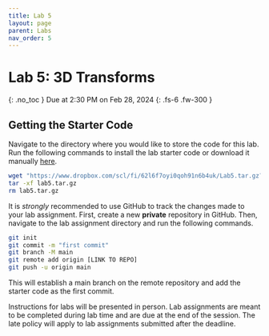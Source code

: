 ```yaml
---
title: Lab 5
layout: page
parent: Labs
nav_order: 5
---
```


# Lab 5: 3D Transforms
{: .no_toc }
Due at 2:30 PM on Feb 28, 2024
{: .fs-6 .fw-300 }

## Getting the Starter Code
Navigate to the directory where you would like to store the code for this lab. Run the following commands to install the lab starter code or download it manually [here](https://www.dropbox.com/scl/fi/62l6f7oyi0qoh91n6b4uk/Lab5.tar.gz?rlkey=8d93xacbah1busijv1zx29quo&st=i5n6chjn&dl=0).
```bash
wget "https://www.dropbox.com/scl/fi/62l6f7oyi0qoh91n6b4uk/Lab5.tar.gz?rlkey=8d93xacbah1busijv1zx29quo&st=i5n6chjn&dl=0" -O lab5.tar.gz
tar -xf lab5.tar.gz
rm lab5.tar.gz
```

It is *strongly* recommended to use GitHub to track the changes made to your lab assignment. First, create a new **private** repository in GitHub. Then, navigate to the lab assignment directory and run the following commands.
```bash
git init
git commit -m "first commit"
git branch -M main
git remote add origin [LINK TO REPO]
git push -u origin main
```
This will establish a main branch on the remote repository and add the starter code as the first commit.

Instructions for labs will be presented in person. Lab assignments are meant to be completed during lab time and are due at the end of the session. The late policy will apply to lab assignments submitted after the deadline.
